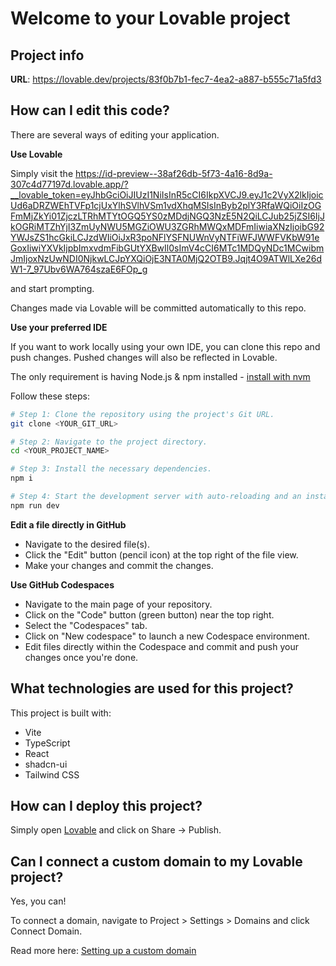# Welcome to your Lovable project

## Project info

**URL**: https://lovable.dev/projects/83f0b7b1-fec7-4ea2-a887-b555c71a5fd3

## How can I edit this code?

There are several ways of editing your application.

**Use Lovable**

Simply visit the https://id-preview--38af26db-5f73-4a16-8d9a-307c4d77197d.lovable.app/?__lovable_token=eyJhbGciOiJIUzI1NiIsInR5cCI6IkpXVCJ9.eyJ1c2VyX2lkIjoicUd6aDRZWEhTVFp1cjUxYlhSVlhVSm1vdXhqMSIsInByb2plY3RfaWQiOiIzOGFmMjZkYi01ZjczLTRhMTYtOGQ5YS0zMDdjNGQ3NzE5N2QiLCJub25jZSI6IjJkOGRiMTZhYjI3ZmUyNWU5MGZiOWU3ZGRhMWQxMDFmIiwiaXNzIjoibG92YWJsZS1hcGkiLCJzdWIiOiJxR3poNFlYSFNUWnVyNTFiWFJWWFVKbW91eGoxIiwiYXVkIjpbImxvdmFibGUtYXBwIl0sImV4cCI6MTc1MDQyNDc1MCwibmJmIjoxNzUwNDI0NjkwLCJpYXQiOjE3NTA0MjQ2OTB9.Jqjt4O9ATWlLXe26dW1-7_97Ubv6WA764szaE6FOp_g

and start prompting.

Changes made via Lovable will be committed automatically to this repo.

**Use your preferred IDE**

If you want to work locally using your own IDE, you can clone this repo and push changes. Pushed changes will also be reflected in Lovable.

The only requirement is having Node.js & npm installed - [install with nvm](https://github.com/nvm-sh/nvm#installing-and-updating)

Follow these steps:

```sh
# Step 1: Clone the repository using the project's Git URL.
git clone <YOUR_GIT_URL>

# Step 2: Navigate to the project directory.
cd <YOUR_PROJECT_NAME>

# Step 3: Install the necessary dependencies.
npm i

# Step 4: Start the development server with auto-reloading and an instant preview.
npm run dev
```

**Edit a file directly in GitHub**

- Navigate to the desired file(s).
- Click the "Edit" button (pencil icon) at the top right of the file view.
- Make your changes and commit the changes.

**Use GitHub Codespaces**

- Navigate to the main page of your repository.
- Click on the "Code" button (green button) near the top right.
- Select the "Codespaces" tab.
- Click on "New codespace" to launch a new Codespace environment.
- Edit files directly within the Codespace and commit and push your changes once you're done.

## What technologies are used for this project?

This project is built with:

- Vite
- TypeScript
- React
- shadcn-ui
- Tailwind CSS

## How can I deploy this project?

Simply open [Lovable](https://lovable.dev/projects/83f0b7b1-fec7-4ea2-a887-b555c71a5fd3) and click on Share -> Publish.

## Can I connect a custom domain to my Lovable project?

Yes, you can!

To connect a domain, navigate to Project > Settings > Domains and click Connect Domain.

Read more here: [Setting up a custom domain](https://docs.lovable.dev/tips-tricks/custom-domain#step-by-step-guide)

